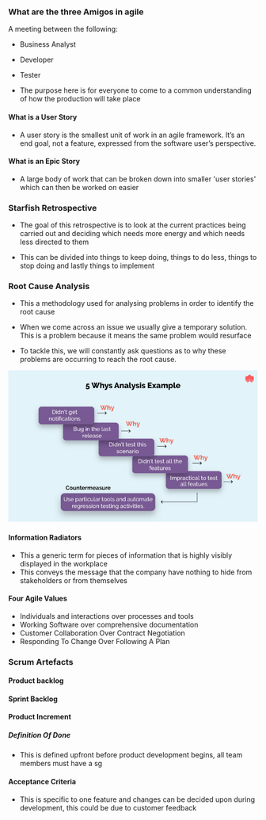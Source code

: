 


### What are the three Amigos in agile

A meeting between the following:

- Business Analyst
- Developer
- Tester

- The purpose here is for everyone to come to a common understanding of how the
production will take place

#### What is a User Story

- A user story is the smallest unit of work in an agile framework. It’s an end goal, not a feature, expressed from the software user’s perspective.

#### What is an Epic Story

- A large body of work that can be broken down into smaller 'user stories' which
can then be worked on easier

### Starfish Retrospective

- The goal of this retrospective is to look at the current practices being carried
out and deciding which needs more energy and which needs less directed to them

- This can be divided into things to keep doing, things to do less, things to stop
doing and lastly things to implement


### Root Cause Analysis

- This a methodology used for analysing problems in order to identify the root cause

- When we come across an issue we usually give a temporary solution. This is a problem because it means the same problem would resurface

- To tackle this, we will constantly ask questions as to why these problems are occurring to reach the root cause.

![](/images/Root-Cause-Analysis.png)



#### Information Radiators

- This a generic term for pieces of information that is highly visibly displayed in
the workplace
- This conveys the message that the company have nothing to hide from stakeholders
or from themselves

#### Four Agile Values

- Individuals and interactions over processes and tools
- Working Software over comprehensive documentation
- Customer Collaboration Over Contract Negotiation
- Responding To Change Over Following A Plan


### Scrum Artefacts

#### Product backlog

#### Sprint Backlog

#### Product Increment

##### Definition Of Done

- This is defined upfront before product development begins, all team members must have
a sg

#### Acceptance Criteria

- This is specific to one feature and changes can be decided upon during development,
 this could be due to customer feedback
